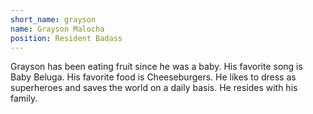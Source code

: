 ```yaml
---
short_name: grayson
name: Grayson Malocha
position: Resident Badass
---
```


Grayson has been eating fruit since he was a baby. His favorite song is Baby Beluga. His favorite food 
is Cheeseburgers. He likes to dress as superheroes and saves the world on a daily basis. He resides with
his family.
